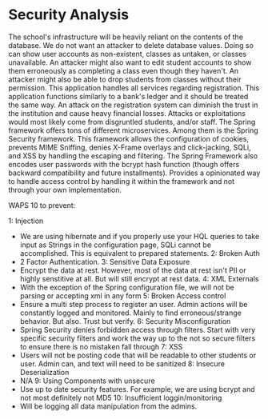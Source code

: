 # Security Analysis

The school's infrastructure will be heavily reliant on the contents of the
database. We do not want an attacker to delete database values. Doing so can
show user accounts as non-existent, classes as untaken, or classes unavailable.
An attacker might also want to edit student accounts to show them erroneously as
completing a class even though they haven't. An attacker might also be able to
drop students from classes without their permission. This application handles
all services regarding registration. This application functions similarly to a
bank's ledger and it should be treated the same way. An attack on the
registration system can diminish the trust in the institution and cause heavy
financial losses. Attacks or exploitations would most likely come from
disgruntled students, and/or staff.
The Spring framework offers tons of different microservices. Among them is the
Spring Security framework. This framework allows the configuration of cookies,
prevents MIME Sniffing, denies X-Frame overlays and click-jacking, SQLi, and XSS by handling the
escaping and filtering. The Spring Framework also encodes user passwords
with the bcrypt hash function (though offers backward compatibility and future
installments). Provides a opinionated way to handle access control by handling
it within the framework and not through your own implementation.

WAPS 10 to prevent:

1: Injection
  - We are using hibernate and if you properly use your HQL queries to
  take input as Strings in the configuration page, SQLi cannot be accomplished.
  This is equivalent to prepared statements.
2: Broken Auth
  - 2 Factor Authentication.
3: Sensitive Data Exposure
  - Encrypt the data at rest. However, most of the data at rest isn't PII or
  highly senstitive at all. But will still encrypt at rest data.
4: XML Externals
  - With the exception of the Spring configuration file, we will not be parsing
  or accepting xml in any form
5: Broken Access control
  - Ensure a multi step process to register an user. Admin actions will be
  constantly logged and monitored. Mainly to find erroneous/strange behavior.
  But also. Trust but verify.
6: Security Misconfiguration
  - Spring Security denies forbidden access through filters. Start with very
  specific security filters and work the way up to the not so secure filters to
  ensure there is no mistaken fall through
7: XSS
  - Users will not be posting code that will be readable to other students or
  user. Admin can, and text will need to be sanitized
8: Insecure Deserialization
  - N/A
9: Using Components with unsecure
  - Use up to date security features. For example, we are using bcrypt and not
  most definitely not MD5
10: Insufficient loggin/monitoring
  - Will be logging all data manipulation from the admins.
